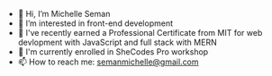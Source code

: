 - 👋 Hi, I’m Michelle Seman
- 👀 I’m interested in front-end development
- 🌱 I've recently earned a Professional Certificate from MIT for web devlopment with JavaScript and full stack with MERN
- 🌸 I'm currently enrolled in SheCodes Pro workshop
- 📫 How to reach me: semanmichelle@gmail.com

<!---
MichSeman/MichSeman is a ✨ special ✨ repository because its `README.md` (this file) appears on your GitHub profile.
You can click the Preview link to take a look at your changes.
--->
